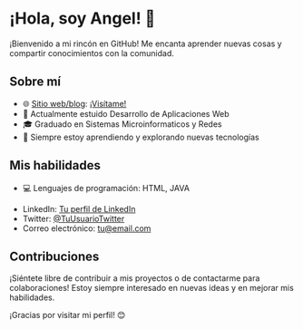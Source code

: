 # ¡Hola, soy Angel! 👋

¡Bienvenido a mi rincón en GitHub! Me encanta aprender nuevas cosas y compartir conocimientos con la comunidad.

## Sobre mí

- 🌐 [Sitio web/blog](https://github.com/angelTormos): [¡Visítame!](https://github.com/angelTormos)
- 💼 Actualmente estuido Desarrollo de Aplicaciones Web
- 🎓 Graduado en Sistemas Microinformaticos y Redes
- 🌱 Siempre estoy aprendiendo y explorando nuevas tecnologías

## Mis habilidades

- 💻 Lenguajes de programación: HTML, JAVA
<!-- - 🚀 Tecnologías: [Lista de tecnologías]-->
<!-- - 📚 Frameworks: [Lista de frameworks]-->

- LinkedIn: [Tu perfil de LinkedIn](enlace-a-tu-perfil)
- Twitter: [@TuUsuarioTwitter](enlace-a-tu-twitter)
- Correo electrónico: [tu@email.com](mailto:tu@email.com)

## Contribuciones

¡Siéntete libre de contribuir a mis proyectos o de contactarme para colaboraciones! Estoy siempre interesado en nuevas ideas y en mejorar mis habilidades.

¡Gracias por visitar mi perfil! 😊
